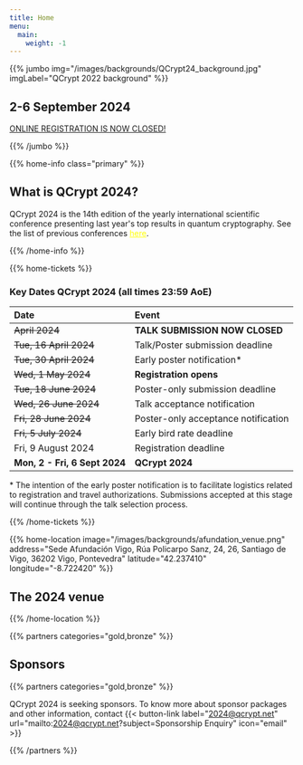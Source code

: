 ```yaml
---
title: Home
menu:
  main:
    weight: -1
---
```

<!-- JUMBO -->
{{% jumbo img="/images/backgrounds/QCrypt24_background.jpg" imgLabel="QCrypt 2022 background" %}}

## 2-6 September 2024


<a class="btn primary btn-lg" href="/registration/">
    ONLINE REGISTRATION IS NOW CLOSED!
</a>

<!--<a class="btn primary btn-lg" href="https://easychair.org/conferences/?conf=qcrypt2024">
    POSTER-ONLY SUBMISSION IS NOW OPEN!
</a>-->





{{% /jumbo %}}

<!-- CNCF LOGO
{{% home-info what="" class="primary" %}}

<h3 style="text-align:center;">Supported by</h2>
<img src="/images/logos/cncf-white.png" alt="cncf-logo" style="width:50%;margin-left:auto;margin-right:auto;display: block;"/>
{{% /home-info %}}

-->


<!-- YOUTUBE SECTION
{{< youtube-section link="i-MKPPKWJuE" title="Watch 2018 best moments" class="" >}}
 -->

<!-- INFO -->
{{% home-info class="primary" %}}

## What is QCrypt 2024?

QCrypt 2024 is the 14th edition of the yearly international scientific conference presenting last year's top results in quantum cryptography. See the list of previous conferences <a style="color: yellow" href="/charter/#history-of-qcrypt">here</a>.

{{% /home-info %}}

{{% home-tickets %}}

### <strong>Key Dates QCrypt 2024 (all times 23:59 AoE)</strong>
|Date |Event|
|:----|:----|
| <strike> April 2024 </strike>|<strong> TALK SUBMISSION NOW CLOSED </strong>|
| <strike> Tue, 16 April 2024 </strike>|  Talk/Poster submission deadline |
| <strike> Tue, 30 April 2024 </strike>|  Early poster notification* |
| <strike> Wed, 1 May 2024 </strike>|<strong>  Registration opens </strong>|
| <strike> Tue, 18 June 2024 </strike>|Poster-only submission deadline|
| <strike> Wed, 26 June 2024 </strike>| Talk acceptance notification |
| <strike> Fri, 28 June 2024 </strike>| Poster-only acceptance notification|
| <strike> Fri, 5 July 2024 </strike>| Early bird rate deadline|
| Fri, 9 August 2024| Registration deadline|
|<strong>Mon, 2 - Fri, 6 Sept 2024 </strong>| <strong>QCrypt 2024</strong>|

\* The intention of the early poster notification is to facilitate logistics related to registration and travel authorizations. Submissions accepted at this stage will continue through the talk selection process.

<!-- SPEAKERS -->
<!-- BREAKS JUMBO IMAGE -->
{{% /home-tickets %}}



<!-- THE MAP -->
{{% home-location
    image="/images/backgrounds/afundation_venue.png"
    address="Sede Afundación Vigo, Rúa Policarpo Sanz, 24, 26, Santiago de Vigo, 36202 Vigo, Pontevedra"
    latitude="42.237410"
    longitude="-8.722420"
    %}}

## The 2024 venue

{{% /home-location %}}


{{% partners categories="gold,bronze" %}}



## Sponsors

{{% partners categories="gold,bronze" %}}

<!--{{% /partners %}}-->

QCrypt 2024 is seeking sponsors. To know more about sponsor packages and other information, contact {{< button-link label="2024@qcrypt.net" url="mailto:2024@qcrypt.net?subject=Sponsorship Enquiry" icon="email" >}} 

{{% /partners %}}
